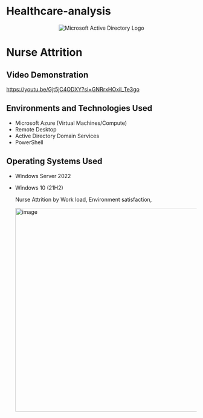 # Healthcare-analysis
<p align="center">
<img src="https://i.imgur.com/pU5A58S.png" alt="Microsoft Active Directory Logo"/>
</p>

<h1>                                       Nurse Attrition                             </h1>



<h2>Video Demonstration</h2>

https://youtu.be/Gjt5jC4ODXY?si=GNRrxHOxil_Te3go

<h2>Environments and Technologies Used</h2>

- Microsoft Azure (Virtual Machines/Compute)
- Remote Desktop
- Active Directory Domain Services
- PowerShell

<h2>Operating Systems Used </h2>

- Windows Server 2022
- Windows 10 (21H2)

  Nurse Attrition by Work load, Environment satisfaction,

  <img width="538" alt="image" src="https://github.com/user-attachments/assets/b160f95c-6a94-420d-acde-36cf1875c408" />

